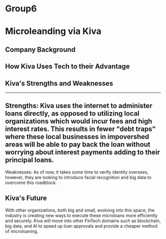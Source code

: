 # Group6

# Microleanding via Kiva

## Company Background

## How Kiva Uses Tech to their Advantage

## Kiva's Strengths and Weaknesses
---

Strengths: Kiva uses the internet to administer loans directly, as opposed to utilizing local organizations which would incur fees and high interest rates. This results in fewer "debt traps" where these local businesses in impovershed areas will be able to pay back the loan without worrying about interest payments adding to their principal loans.
---
Weaknesses: As of now, it takes some time to verify identity oversees, however, they are looking to introduce facial recognition and big data to overcome this roadblock.
## Kiva's Future

With other organizations, both big and small, evolving into this space, the industry is creating new ways to execute these microloans more efficiently and securely. Kiva will move into other FinTech domains such as blockchain, big data, and AI to speed up loan approvals and provide a cheaper method of microloaning. 